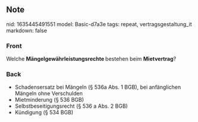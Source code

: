 ## Note
nid: 1635445491551
model: Basic-d7a3e
tags: repeat, vertragsgestaltung_it
markdown: false

### Front
Welche <b>Mängelgewährleistungsrechte </b>bestehen beim <b>Mietvertrag</b>?

### Back
<ul><li>Schadensersatz bei Mängeln (§ 536a Abs. 1 BGB), bei anfänglichen Mängeln ohne Verschulden</li><li>Mietminderung (§ 536 BGB)</li><li>Selbstbeseitigungsrecht (§ 536 a Abs. 2 BGB)</li><li>Kündigung (§ 534 BGB)</li></ul>
